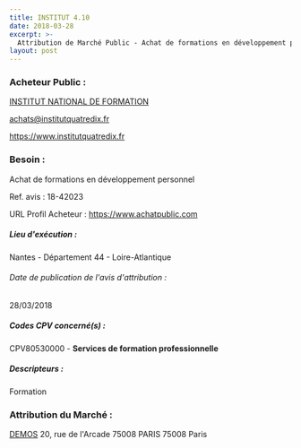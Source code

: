 ```yaml
---
title: INSTITUT 4.10
date: 2018-03-28
excerpt: >-
  Attribution de Marché Public - Achat de formations en développement personnel
layout: post
---
```


### Acheteur Public : 
<a href="/acheteur-34/siren-815158712"> INSTITUT NATIONAL DE FORMATION</a><br/>



achats@institutquatredix.fr


https://www.institutquatredix.fr
### Besoin :

Achat de formations en développement personnel

Ref. avis : 18-42023

URL Profil Acheteur : https://www.achatpublic.com

##### Lieu d'exécution :

Nantes - Département 44 - Loire-Atlantique

###### Date de publication de l'avis d'attribution : 
28/03/2018

##### Codes CPV concerné(s) :
CPV80530000 - **Services de formation professionnelle** <br/>

##### Descripteurs :
Formation <br/>

### Attribution du Marché :
<a href="/entreprise-268/siren-722030277"> DEMOS</a>    20, rue de l'Arcade 75008 PARIS 75008 Paris <br/>
